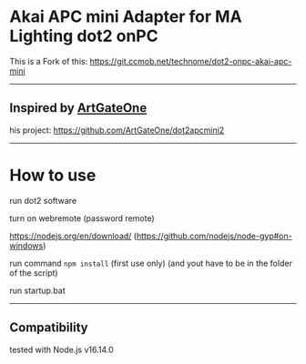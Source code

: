 # Akai APC mini Adapter for MA Lighting dot2 onPC

This is a Fork of this: https://git.ccmob.net/technome/dot2-onpc-akai-apc-mini 

---

## Inspired by [ArtGateOne](https://github.com/ArtGateOne)

his project: https://github.com/ArtGateOne/dot2apcmini2

---

# How to use

run dot2 software

turn on webremote (password remote)

https://nodejs.org/en/download/ (https://github.com/nodejs/node-gyp#on-windows)

run command `npm install` (first use only) (and yout have to be in the folder of the script)

run startup.bat

---

## Compatibility

tested with Node.js v16.14.0
